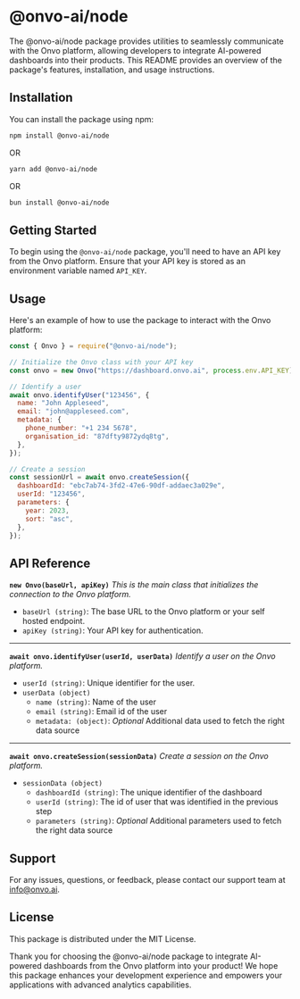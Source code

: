 # @onvo-ai/node

The @onvo-ai/node package provides utilities to seamlessly communicate with the Onvo platform, allowing developers to integrate AI-powered dashboards into their products. This README provides an overview of the package's features, installation, and usage instructions.

## Installation

You can install the package using npm:

```bash
npm install @onvo-ai/node
```

OR

```bash
yarn add @onvo-ai/node
```

OR

```bash
bun install @onvo-ai/node
```

## Getting Started

To begin using the `@onvo-ai/node` package, you'll need to have an API key from the Onvo platform. Ensure that your API key is stored as an environment variable named `API_KEY`.

## Usage

Here's an example of how to use the package to interact with the Onvo platform:

```javascript
const { Onvo } = require("@onvo-ai/node");

// Initialize the Onvo class with your API key
const onvo = new Onvo("https://dashboard.onvo.ai", process.env.API_KEY);

// Identify a user
await onvo.identifyUser("123456", {
  name: "John Appleseed",
  email: "john@appleseed.com",
  metadata: {
    phone_number: "+1 234 5678",
    organisation_id: "87dfty9872ydq8tg",
  },
});

// Create a session
const sessionUrl = await onvo.createSession({
  dashboardId: "ebc7ab74-3fd2-47e6-90df-addaec3a029e",
  userId: "123456",
  parameters: {
    year: 2023,
    sort: "asc",
  },
});
```

## API Reference

**`new Onvo(baseUrl, apiKey)`**
_This is the main class that initializes the connection to the Onvo platform._

- `baseUrl (string)`: The base URL to the Onvo platform or your self hosted endpoint.
- `apiKey (string)`: Your API key for authentication.

---

**`await onvo.identifyUser(userId, userData)`**
_Identify a user on the Onvo platform._

- `userId (string)`: Unique identifier for the user.
- `userData (object)`
  - `name (string)`: Name of the user
  - `email (string)`: Email id of the user
  - `metadata: (object)`: _Optional_ Additional data used to fetch the right data source

---

**`await onvo.createSession(sessionData)`**
_Create a session on the Onvo platform._

- `sessionData (object)`
  - `dashboardId (string)`: The unique identifier of the dashboard
  - `userId (string)`: The id of user that was identified in the previous step
  - `parameters (string)`: _Optional_ Additional parameters used to fetch the right data source

## Support

For any issues, questions, or feedback, please contact our support team at info@onvo.ai.

## License

This package is distributed under the MIT License.

Thank you for choosing the @onvo-ai/node package to integrate AI-powered dashboards from the Onvo platform into your product! We hope this package enhances your development experience and empowers your applications with advanced analytics capabilities.
